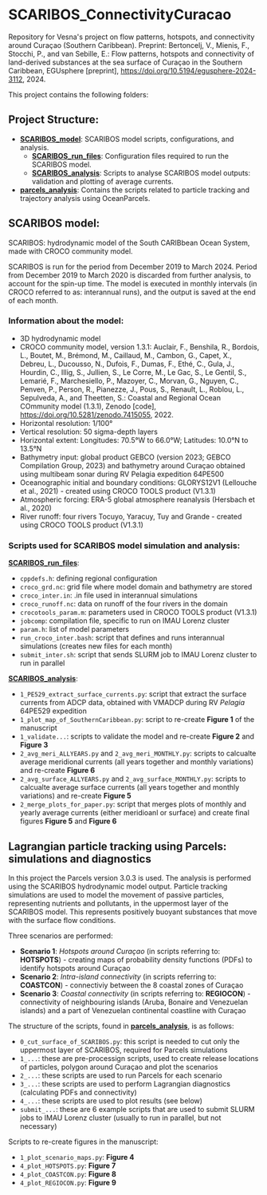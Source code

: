 # SCARIBOS_ConnectivityCuracao

Repository for Vesna's project on flow patterns, hotspots, and connectivity around Curaçao (Southern Caribbean). Preprint: Bertoncelj, V., Mienis, F., Stocchi, P., and van Sebille, E.: Flow patterns, hotspots and connectivity of land-derived substances at the sea surface of Curaçao in the Southern Caribbean, EGUsphere [preprint], https://doi.org/10.5194/egusphere-2024-3112, 2024.

This project contains the following folders:

## Project Structure:

- **[SCARIBOS_model](./SCARIBOS_model/)**: SCARIBOS model scripts, configurations, and analysis.
    - **[SCARIBOS_run_files](./SCARIBOS_model/SCARIBOS_run_files/)**: Configuration files required to run the SCARIBOS model.
    - **[SCARIBOS_analysis](./SCARIBOS_model/SCARIBOS_analysis/)**: Scripts to analyse SCARIBOS model outputs: validation and plotting of average currents.
- **[parcels_analysis](./parcels_analysis/)**: Contains the scripts related to particle tracking and trajectory analysis using OceanParcels.


## SCARIBOS model:

SCARIBOS: hydrodynamic model of the South CARIBbean Ocean System, made with CROCO community model. 

SCARIBOS is run for the period from December 2019 to March 2024. Period from December 2019 to March 2020 is discarded from further analysis, to account for the spin-up time. The model is executed in monthly intervals (in CROCO referred to as: interannual runs), and the output is saved at the end of each month.

### Information about the model: 
- 3D hydrodynamic model
- CROCO community model, version 1.3.1: Auclair, F., Benshila, R., Bordois, L., Boutet, M., Brémond, M., Caillaud, M., Cambon, G., Capet, X., Debreu, L., Ducousso, N., Dufois, F., Dumas, F., Ethé, C., Gula, J., Hourdin, C., Illig, S., Jullien, S., Le Corre, M., Le Gac, S., Le Gentil, S., Lemarié, F., Marchesiello, P., Mazoyer, C., Morvan, G., Nguyen, C., Penven, P., Person, R., Pianezze, J., Pous, S., Renault, L., Roblou, L., Sepulveda, A., and Theetten, S.: Coastal and Regional Ocean COmmunity model (1.3.1), Zenodo [code], https://doi.org/10.5281/zenodo.7415055, 2022.
- Horizontal resolution: 1/100°
- Vertical resolution: 50 sigma-depth layers
- Horizontal extent: Longitudes: 70.5°W to 66.0°W; Latitudes: 10.0°N to 13.5°N
- Bathymetry input: global product GEBCO (version 2023; GEBCO Compilation Group, 2023) and bathymetry around Curaçao obtained using multibeam sonar during RV Pelagia expedition 64PE500
- Oceanographic initial and boundary conditions: GLORYS12V1 (Lellouche et al., 2021) - created using CROCO TOOLS product (V1.3.1)
- Atmospheric forcing: ERA-5 global atmosphere reanalysis (Hersbach et al., 2020)
- River runoff: four rivers Tocuyo, Yaracuy, Tuy and Grande - created using CROCO TOOLS product (V1.3.1)

### Scripts used for SCARIBOS model simulation and analysis:

**[SCARIBOS_run_files](./SCARIBOS_model/SCARIBOS_run_files/)**:
- ```cppdefs.h```: defining regional configuration
- ```croco_grd.nc```: grid file where model domain and bathymetry are stored
- ```croco_inter.in```: .in file used in interannual simulations
- ```croco_runoff.nc```: data on runoff of the four rivers in the domain
- ```crocotools_param.m```: parameters used in CROCO TOOLS product (V1.3.1)
- ```jobcomp```: compilation file, specific to run on IMAU Lorenz cluster
- ```param.h```: list of model parameters
- ```run_croco_inter.bash```: script that defines and runs interannual simulations (creates new files for each month)
- ```submit_inter.sh```: script that sends SLURM job to IMAU Lorenz cluster to run in parallel

**[SCARIBOS_analysis](./SCARIBOS_model/SCARIBOS_analysis/)**:
- ```1_PE529_extract_surface_currents.py```: script that extract the surface currents from ADCP data, obtained with VMADCP during RV _Pelagia_ 64PE529 expedition
- ```1_plot_map_of_SouthernCaribbean.py```: script to re-create **Figure 1** of the manuscript
- ```1_validate...```: scripts to validate the model and re-create **Figure 2** and **Figure 3**
- ```2_avg_meri_ALLYEARS.py``` and ```2_avg_meri_MONTHLY.py```: scripts to calcualte average meridional currents (all years together and monthly variations) and re-create **Figure 6**
- ```2_avg_surface_ALLYEARS.py``` and ```2_avg_surface_MONTHLY.py```: scripts to calcualte average surface currents (all years together and monthly variations) and re-create **Figure 5**
- ```2_merge_plots_for_paper.py```: script that merges plots of monthly and yearly average currents (either meridioanl or surface) and create final figures **Figure 5** and **Figure 6**


## Lagrangian particle tracking using Parcels: simulations and diagnostics

In this project the Parcels version 3.0.3 is used. The analysis is performed using the SCARIBOS hydrodynamic model output. Particle tracking simulations are used to model the movement of passive particles, representing nutrients and pollutants, in the uppermost layer of the SCARIBOS model. This represents positively buoyant substances that move with the surface flow conditions.

Three scenarios are performed: 
- **Scenario 1**: _Hotspots around Curaçao_ (in scripts referring to: **HOTSPOTS**) - creating maps of probability density functions (PDFs) to identify hotspots around Curaçao
- **Scenario 2**: _Intra-island connectivity_ (in scripts referring to: **COASTCON**) - connectiviy between the 8 coastal zones of Curaçao
- **Scenario 3**: _Coastal connectivity_ (in scripts referring to: **REGIOCON**) - connectivity of neighbouring islands (Aruba, Bonaire and Venezuelan islands) and a part of Venezuelan continental coastline with Curaçao

The structure of the scripts, found in **[parcels_analysis](./parcels_analysis/)**, is as follows: 
- ```0_cut_surface_of_SCARIBOS.py```: this script is needed to cut only the uppermost layer of SCARIBOS, required for Parcels simulations
- ```1_...```: these are pre-processign scripts, used to create release locations of particles, polygon around Curaçao and plot the scenarios
- ```2_...```: these scripts are used to run Parcels for each scenario
- ```3_...```: these scripts are used to perform Lagrangian diagnostics (calculating PDFs and connectivity)
- ```4_...```: these scripts are used to plot results (see below)
- ```submit_...```: these are 6 example scripts that are used to submit SLURM jobs to IMAU Lorenz cluster (usually to run in parallel, but not necessary)

Scripts to re-create figures in the manuscript: 
- ```1_plot_scenario_maps.py```: **Figure 4**
- ```4_plot_HOTSPOTS.py```: **Figure 7**
- ```4_plot_COASTCON.py```: **Figure 8**
- ```4_plot_REGIOCON.py```: **Figure 9**

